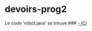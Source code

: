 # devoirs-prog2
Le code 'robot.java' se trouve ### <a href='https://github.com/fenohei/devoirs-prog2/tree/master/src/com/s1'> - ICI</a>
